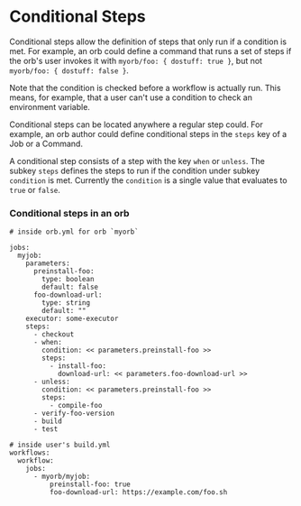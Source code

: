 # Conditional Steps

Conditional steps allow the definition of steps that only run if a condition is
met. For example, an orb could define a command that runs a set of steps if the
orb's user invokes it with `myorb/foo: { dostuff: true }`, but not
`myorb/foo: { dostuff: false }`.

Note that the condition is checked before a workflow is actually run. This
means, for example, that a user can't use a condition to check an environment
variable.

Conditional steps can be located anywhere a regular step could. For example, an
orb author could define conditional steps in the `steps` key of a Job or a
Command.

A conditional step consists of a step with the key `when` or `unless`. The
subkey `steps` defines the steps to run if the condition under subkey
`condition` is met. Currently the `condition` is a single value that evaluates
to `true` or `false`.

### Conditional steps in an orb

```
# inside orb.yml for orb `myorb`

jobs:
  myjob:
    parameters:
      preinstall-foo:
        type: boolean
        default: false
      foo-download-url:
        type: string
        default: ""
    executor: some-executor
    steps:
      - checkout
      - when:
        condition: << parameters.preinstall-foo >>
        steps:
          - install-foo:
            download-url: << parameters.foo-download-url >>
      - unless:
        condition: << parameters.preinstall-foo >>
        steps:
          - compile-foo
      - verify-foo-version
      - build
      - test
```

```
# inside user's build.yml
workflows:
  workflow:
    jobs:
      - myorb/myjob:
          preinstall-foo: true
          foo-download-url: https://example.com/foo.sh
```

